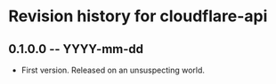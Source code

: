 # Revision history for cloudflare-api

## 0.1.0.0  -- YYYY-mm-dd

* First version. Released on an unsuspecting world.
